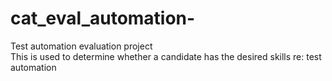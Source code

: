 # cat_eval_automation-
Test automation evaluation project  
This is used to determine whether a candidate has the desired skills re: test automation
